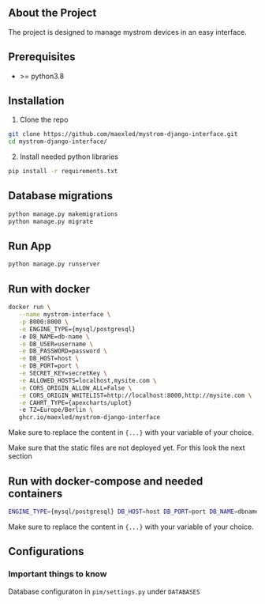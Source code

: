 ## About the Project
The project is designed to manage mystrom devices in an easy interface.

## Prerequisites

* \>= python3.8

## Installation

1. Clone the repo
```sh
git clone https://github.com/maexled/mystrom-django-interface.git
cd mystrom-django-interface/
```
2. Install needed python libraries
```sh
pip install -r requirements.txt 
```

## Database migrations
```sh
python manage.py makemigrations
python manage.py migrate
```
   
## Run App
```sh
python manage.py runserver
```

## Run with docker
```sh
docker run \
   --name mystrom-interface \
   -p 8000:8000 \
   -e ENGINE_TYPE={mysql/postgresql}
   -e DB_NAME=db-name \
   -e DB_USER=username \
   -e DB_PASSWORD=password \
   -e DB_HOST=host \
   -e DB_PORT=port \
   -e SECRET_KEY=secretKey \
   -e ALLOWED_HOSTS=localhost,mysite.com \
   -e CORS_ORIGIN_ALLOW_ALL=False \
   -e CORS_ORIGIN_WHITELIST=http://localhost:8000,http://mysite.com \
   -e CAHRT_TYPE={apexcharts/uplot}
   -e TZ=Europe/Berlin \
   ghcr.io/maexled/mystrom-django-interface
```
Make sure to replace the content in `{...}` with your variable of your choice.

Make sure that the static files are not deployed yet. For this look the next section

## Run with docker-compose and needed containers
```sh
ENGINE_TYPE={mysql/postgresql} DB_HOST=host DB_PORT=port DB_NAME=dbname DB_USER=username DB_PASSWORD=passowrd SQL_URL={mysql+pymysql/postgresql+psycopg2}://user:password@host:5432/database SECRET_KEY=secretkey ALLOWED_HOSTS=localhost,myhost.com CORS_ORIGIN_ALLOW_ALL=False CORS_ORIGIN_WHITELIST=http://localhost,http://myhost.com CHART_TYPE={apexcharts/uplot} TZ=Europe/Berlin docker compose up
```
Make sure to replace the content in `{...}` with your variable of your choice.

## Configurations
### Important things to know
Database configuraton in `pim/settings.py` under `DATABASES`
